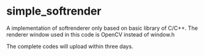 # simple_softrender
A implementation of softrenderer only based on basic library of C/C++.
The renderer window used in this code is OpenCV instead of window.h

The complete codes will upload within three days.
